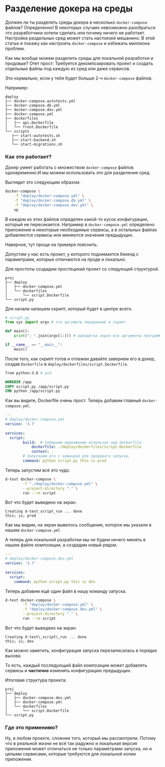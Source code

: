 # Разделение докера на среды

Должен ли ты разделять среды докера в несколько `docker-compose` файлов?
Определенно! В некоторых случаях невозможно разобраться что разработчики хотели сделать или почему ничего не работает. Настройка раздельных сред может стать настоязей мешанино. В этой статье я покажу как настроить `docker-compose` и избежать миллиона проблем.

Как мы вообще можем разделить среды для локальной разработки и продовые?
Отет прост: Требуется декомпозировать проект и создать отдельные файлы под каждую из сред или даже сервисов.

Это нормально, если у тебя будет больше 2-ч `docker-compose` файлов. 

Например:
```
deploy  
├── docker-compose.autotests.yml
├── docker-compose.db.yml  
├── docker-compose.dev.yml  
├── docker-compose.yml  
├── dockerfiles  
│   ├── api.Dockerfile  
│   └── front.Dockerfile  
└── scripts  
   ├── start-autotests.sh  
   ├── start-backend.sh
   └── start-migrations.sh
```

### Как это работает?
Докер умеет работать с множеством `docker-compose` файлов одновременно.И мы можем использовать это для разделения сред.

Выглядит это следующим образом.
```bash
docker-compose \
	-f "deploy/docker-compose.yml" \
	-f "deploy/docker-compose.db.yml" \
	-f "deploy/docker-compose.dev.yml" \
	up
```

В каждом из этих файлов определен какой-то кусок конфигурации, который не пересекается. Например в `docker-compose.yml` определено приложение и некоторые необходимые сервисы, а в остальных файлах добавляются сервисы или меняются значения предыдущих.

Наверное, тут проще на примере пояснить.

Допустим у нас есть проект, у которого поднимается бекенд с параметрами, которые отличаются на проде и локально.

Для простоты создадим простецикий проект со следующей структурой.

```
proj
├── deploy
│   ├── docker-compose.yml  
│   └── dockerfiles  
│       └── script.Dockerfile  
└── script.py
```

Для начала напишем скрипт, который будет в центре всего.
```python
# script.py
from sys import argv # это аргуметы переданные в скрипт

def main():
	print("; ".join(argv[1:])) # выводитна экран все аргументы программы

if __name__ == "__main__":
	main()
```


После того, как скрипт готов и отлажен давайте завернем его в докер,
создав `Dockerfile` в `deploy/dockerfiles/script.Dockerfile`.

```dockerfile
from python:3.8 # asd

WORKDIR /app  
COPY script.py /app/script.py  
CMD python /app/script.py
```

Как вы видите, Dockerfile очень прост. Теперь добавим главный `docker-compose.yml`.

```yaml
---
# deploy/docker-compose.yml
version: '3.7'  
  
services:  
  script:  
        build:  # Собираем приложение используя наш dockerfile.
            dockerfile: ./deploy/dockerfiles/script.Dockerfile  
            context: .  
        # Запускаем его с командой для продового запуска.
        command: python script.py this is prod
```

Теперь запустим всё это чудо.

```bash
d-test docker-compose \
        -f "./deploy/docker-compose.yml" \
        --project-directory "." \
        run --rm script
```

Вот что будет выведено на экран.
```log
Creating d-test_script_run ... done
this; is; prod
```

Как мы видим, на экран вывелось сообщение, которое мы указали в нашем `docker-compose.yml`

А теперь для локальной разработки мы не будем ничего менять в нашем файле композиции, а создадим новый рядом.

```yaml
---
# deploy/docker-compose.dev.yml
version: '3.7'  
  
services:  
  script:
    command: python script.py this is dev
```

Теперь добавим ещё один файл в нашу команду запуска.

```bash
d-test docker-compose \
        -f "deploy/docker-compose.yml" \
        -f "deploy/docker-compose.dev.yml" \
        --project-directory "." \
        run --rm script
```

Вот что будет выведено на экран:
```log
Creating d-test\_script\_run ... done  
this; is; dev
```

Как можно заметить, конфигурация запуска перезаписалась в порядке вызова.

То есть, каждый последующий файл композиции может добавлять сервисы и **частично** изменять конфигурацию предыдущих.

Итоговая структура проекта:
```
proj
├── deploy  
│   ├── docker-compose.dev.yml  
│   ├── docker-compose.yml  
│   └── dockerfiles  
│       └── script.Dockerfile  
└── script.py
```

### Где это применимо?
Ну, в любом проекте, сложнее того, который мы рассмотрели. Потому что в реальной жизни не всё так радужно и локальная версия приложения может отличаться не только параметрами запуска, но и целыми сервисами, которые требуются для локальной копии приложения.